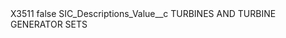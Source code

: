 <?xml version="1.0" encoding="UTF-8"?>
<CustomMetadata xmlns="http://soap.sforce.com/2006/04/metadata" xmlns:xsi="http://www.w3.org/2001/XMLSchema-instance" xmlns:xsd="http://www.w3.org/2001/XMLSchema">
    <label>X3511</label>
    <protected>false</protected>
    <values>
        <field>SIC_Descriptions_Value__c</field>
        <value xsi:type="xsd:string">TURBINES AND TURBINE GENERATOR SETS</value>
    </values>
</CustomMetadata>
